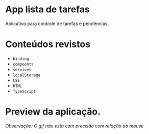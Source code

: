 # App lista de tarefas

Aplicativo para controle de tarefas e pendências.

# Conteúdos revistos
- ```binding```
- ```compoents```
- ```services```
- ```localStorage```
- ```CSS```
- ```HTML```
- ```TypeScript```

# Preview da aplicação.
*Observação: O gif não está com precisão com relação ao mouse*
